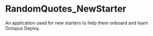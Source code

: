 # RandomQuotes_NewStarter
An application used for new starters to help them onboard and learn Octopus Deploy.
